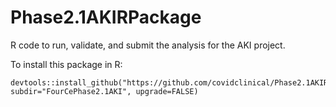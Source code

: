 # Phase2.1AKIRPackage
R code to run, validate, and submit the analysis for the AKI project.

To install this package in R:

```
devtools::install_github("https://github.com/covidclinical/Phase2.1AKIRPackage", subdir="FourCePhase2.1AKI", upgrade=FALSE)
```


